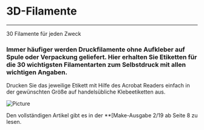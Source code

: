 # 3D-Filamente
***
30 Filamente für jeden Zweck

### Immer häufiger werden Druckfilamente ohne Aufkleber auf Spule oder Verpackung geliefert. Hier erhalten Sie Etiketten für die 30 wichtigsten Filamentarten zum Selbstdruck mit allen wichtigen Angaben.

Drucken Sie das jeweilige Etikett mit Hilfe des Acrobat Readers einfach in der gewünschten Größe auf handelsübliche Klebeetiketten aus.

![Picture](https://github.com/heise/3D-Filamente/master/pla.png) 

Den vollständigen Artikel gibt es in der **[Make-Ausgabe 2/19 ab Seite 8 zu lesen. 
